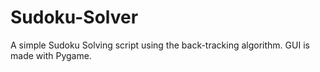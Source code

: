 # Sudoku-Solver
A simple Sudoku Solving script using the back-tracking algorithm. GUI is made with Pygame.
